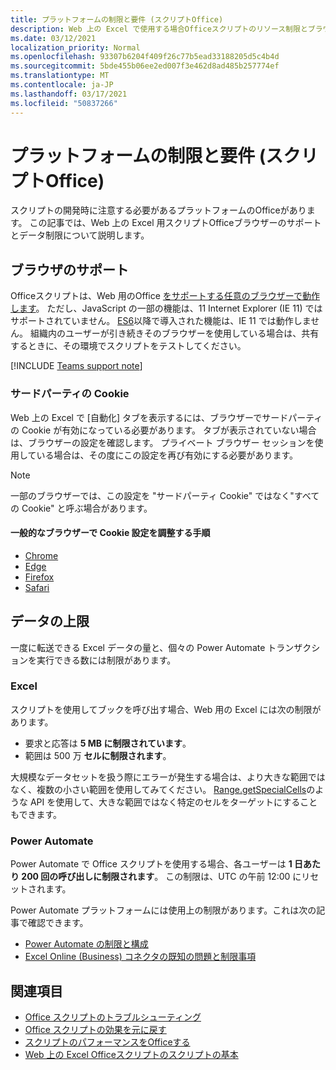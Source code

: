 ```yaml
---
title: プラットフォームの制限と要件 (スクリプトOffice)
description: Web 上の Excel で使用する場合Officeスクリプトのリソース制限とブラウザーのサポート
ms.date: 03/12/2021
localization_priority: Normal
ms.openlocfilehash: 93307b6204f409f26c77b5ead33188205d5c4b4d
ms.sourcegitcommit: 5bde455b06ee2ed007f3e462d8ad485b257774ef
ms.translationtype: MT
ms.contentlocale: ja-JP
ms.lasthandoff: 03/17/2021
ms.locfileid: "50837266"
---
```

# <a name="platform-limits-and-requirements-with-office-scripts"></a>プラットフォームの制限と要件 (スクリプトOffice)

スクリプトの開発時に注意する必要があるプラットフォームのOfficeがあります。 この記事では、Web 上の Excel 用スクリプトOfficeブラウザーのサポートとデータ制限について説明します。

## <a name="browser-support"></a>ブラウザのサポート

Officeスクリプトは、Web 用のOffice [をサポートする任意のブラウザーで動作します](https://support.microsoft.com/office/ad1303e0-a318-47aa-b409-d3a5eb44e452)。 ただし、JavaScript の一部の機能は、11 Internet Explorer (IE 11) ではサポートされていません。 [ES6](https://www.w3schools.com/Js/js_es6.asp)以降で導入された機能は、IE 11 では動作しません。 組織内のユーザーが引き続きそのブラウザーを使用している場合は、共有するときに、その環境でスクリプトをテストしてください。

[!INCLUDE [Teams support note](../includes/teams-support-note.md)]

### <a name="third-party-cookies"></a>サードパーティの Cookie

Web 上の Excel で [自動化] タブを表示するには、ブラウザーでサードパーティの Cookie が有効になっている必要があります。 タブが表示されていない場合は、ブラウザーの設定を確認します。 プライベート ブラウザー セッションを使用している場合は、その度にこの設定を再び有効にする必要があります。

> [!NOTE]
> 一部のブラウザーでは、この設定を "サードパーティ Cookie" ではなく"すべての Cookie" と呼ぶ場合があります。

#### <a name="instructions-for-adjusting-cookie-settings-in-popular-browsers"></a>一般的なブラウザーで Cookie 設定を調整する手順

- [Chrome](https://support.google.com/chrome/answer/95647)
- [Edge](https://support.microsoft.com/microsoft-edge/temporarily-allow-cookies-and-site-data-in-microsoft-edge-597f04f2-c0ce-f08c-7c2b-541086362bd2)
- [Firefox](https://support.mozilla.org/kb/disable-third-party-cookies)
- [Safari](https://support.apple.com/guide/safari/manage-cookies-and-website-data-sfri11471/mac)

## <a name="data-limits"></a>データの上限

一度に転送できる Excel データの量と、個々の Power Automate トランザクションを実行できる数には制限があります。

### <a name="excel"></a>Excel

スクリプトを使用してブックを呼び出す場合、Web 用の Excel には次の制限があります。

- 要求と応答は **5 MB に制限されています**。
- 範囲は 500 万 **セルに制限されます**。

大規模なデータセットを扱う際にエラーが発生する場合は、より大きな範囲ではなく、複数の小さい範囲を使用してみてください。 [Range.getSpecialCells](/javascript/api/office-scripts/excelscript/excelscript.range#getspecialcells-celltype--cellvaluetype-)のような API を使用して、大きな範囲ではなく特定のセルをターゲットにすることもできます。

### <a name="power-automate"></a>Power Automate

Power Automate で Office スクリプトを使用する場合、各ユーザーは **1 日あたり 200 回の呼び出しに制限されます**。 この制限は、UTC の午前 12:00 にリセットされます。

Power Automate プラットフォームには使用上の制限があります。これは次の記事で確認できます。

- [Power Automate の制限と構成](/power-automate/limits-and-config)
- [Excel Online (Business) コネクタの既知の問題と制限事項](/connectors/excelonlinebusiness/#known-issues-and-limitations)

## <a name="see-also"></a>関連項目

- [Office スクリプトのトラブルシューティング](troubleshooting.md)
- [Office スクリプトの効果を元に戻す](undo.md)
- [スクリプトのパフォーマンスをOfficeする](../develop/web-client-performance.md)
- [Web 上の Excel Officeスクリプトのスクリプトの基本](../develop/scripting-fundamentals.md)
